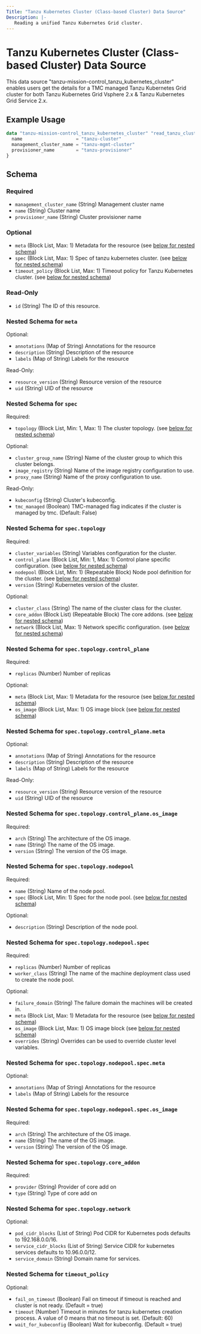 ```yaml
---
Title: "Tanzu Kubernetes Cluster (Class-based Cluster) Data Source"
Description: |-
   Reading a unified Tanzu Kubernetes Grid cluster.
---
```


# Tanzu Kubernetes Cluster (Class-based Cluster) Data Source

This data source "tanzu-mission-control_tanzu_kubernetes_cluster" enables users get the details for a TMC managed Tanzu Kubernetes Grid cluster for both Tanzu Kubernetes Grid Vsphere 2.x & Tanzu Kubernetes Grid Service 2.x.


## Example Usage

```terraform
data "tanzu-mission-control_tanzu_kubernetes_cluster" "read_tanzu_cluster" {
  name                    = "tanzu-cluster"
  management_cluster_name = "tanzu-mgmt-cluster"
  provisioner_name        = "tanzu-provisioner"
}
```


<!-- schema generated by tfplugindocs -->
## Schema

### Required

- `management_cluster_name` (String) Management cluster name
- `name` (String) Cluster name
- `provisioner_name` (String) Cluster provisioner name

### Optional

- `meta` (Block List, Max: 1) Metadata for the resource (see [below for nested schema](#nestedblock--meta))
- `spec` (Block List, Max: 1) Spec of tanzu kubernetes cluster. (see [below for nested schema](#nestedblock--spec))
- `timeout_policy` (Block List, Max: 1) Timeout policy for Tanzu Kubernetes cluster. (see [below for nested schema](#nestedblock--timeout_policy))

### Read-Only

- `id` (String) The ID of this resource.

<a id="nestedblock--meta"></a>
### Nested Schema for `meta`

Optional:

- `annotations` (Map of String) Annotations for the resource
- `description` (String) Description of the resource
- `labels` (Map of String) Labels for the resource

Read-Only:

- `resource_version` (String) Resource version of the resource
- `uid` (String) UID of the resource


<a id="nestedblock--spec"></a>
### Nested Schema for `spec`

Required:

- `topology` (Block List, Min: 1, Max: 1) The cluster topology. (see [below for nested schema](#nestedblock--spec--topology))

Optional:

- `cluster_group_name` (String) Name of the cluster group to which this cluster belongs.
- `image_registry` (String) Name of the image registry configuration to use.
- `proxy_name` (String) Name of the proxy configuration to use.

Read-Only:

- `kubeconfig` (String) Cluster's kubeconfig.
- `tmc_managed` (Boolean) TMC-managed flag indicates if the cluster is managed by tmc.
(Default: False)

<a id="nestedblock--spec--topology"></a>
### Nested Schema for `spec.topology`

Required:

- `cluster_variables` (String) Variables configuration for the cluster.
- `control_plane` (Block List, Min: 1, Max: 1) Control plane specific configuration. (see [below for nested schema](#nestedblock--spec--topology--control_plane))
- `nodepool` (Block List, Min: 1) (Repeatable Block) Node pool definition for the cluster. (see [below for nested schema](#nestedblock--spec--topology--nodepool))
- `version` (String) Kubernetes version of the cluster.

Optional:

- `cluster_class` (String) The name of the cluster class for the cluster.
- `core_addon` (Block List) (Repeatable Block) The core addons. (see [below for nested schema](#nestedblock--spec--topology--core_addon))
- `network` (Block List, Max: 1) Network specific configuration. (see [below for nested schema](#nestedblock--spec--topology--network))

<a id="nestedblock--spec--topology--control_plane"></a>
### Nested Schema for `spec.topology.control_plane`

Required:

- `replicas` (Number) Number of replicas

Optional:

- `meta` (Block List, Max: 1) Metadata for the resource (see [below for nested schema](#nestedblock--spec--topology--control_plane--meta))
- `os_image` (Block List, Max: 1) OS image block (see [below for nested schema](#nestedblock--spec--topology--control_plane--os_image))

<a id="nestedblock--spec--topology--control_plane--meta"></a>
### Nested Schema for `spec.topology.control_plane.meta`

Optional:

- `annotations` (Map of String) Annotations for the resource
- `description` (String) Description of the resource
- `labels` (Map of String) Labels for the resource

Read-Only:

- `resource_version` (String) Resource version of the resource
- `uid` (String) UID of the resource


<a id="nestedblock--spec--topology--control_plane--os_image"></a>
### Nested Schema for `spec.topology.control_plane.os_image`

Required:

- `arch` (String) The architecture of the OS image.
- `name` (String) The name of the OS image.
- `version` (String) The version of the OS image.



<a id="nestedblock--spec--topology--nodepool"></a>
### Nested Schema for `spec.topology.nodepool`

Required:

- `name` (String) Name of the node pool.
- `spec` (Block List, Min: 1) Spec for the node pool. (see [below for nested schema](#nestedblock--spec--topology--nodepool--spec))

Optional:

- `description` (String) Description of the node pool.

<a id="nestedblock--spec--topology--nodepool--spec"></a>
### Nested Schema for `spec.topology.nodepool.spec`

Required:

- `replicas` (Number) Number of replicas
- `worker_class` (String) The name of the machine deployment class used to create the node pool.

Optional:

- `failure_domain` (String) The failure domain the machines will be created in.
- `meta` (Block List, Max: 1) Metadata for the resource (see [below for nested schema](#nestedblock--spec--topology--nodepool--spec--meta))
- `os_image` (Block List, Max: 1) OS image block (see [below for nested schema](#nestedblock--spec--topology--nodepool--spec--os_image))
- `overrides` (String) Overrides can be used to override cluster level variables.

<a id="nestedblock--spec--topology--nodepool--spec--meta"></a>
### Nested Schema for `spec.topology.nodepool.spec.meta`

Optional:

- `annotations` (Map of String) Annotations for the resource
- `labels` (Map of String) Labels for the resource


<a id="nestedblock--spec--topology--nodepool--spec--os_image"></a>
### Nested Schema for `spec.topology.nodepool.spec.os_image`

Required:

- `arch` (String) The architecture of the OS image.
- `name` (String) The name of the OS image.
- `version` (String) The version of the OS image.




<a id="nestedblock--spec--topology--core_addon"></a>
### Nested Schema for `spec.topology.core_addon`

Required:

- `provider` (String) Provider of core add on
- `type` (String) Type of core add on


<a id="nestedblock--spec--topology--network"></a>
### Nested Schema for `spec.topology.network`

Optional:

- `pod_cidr_blocks` (List of String) Pod CIDR for Kubernetes pods defaults to 192.168.0.0/16.
- `service_cidr_blocks` (List of String) Service CIDR for kubernetes services defaults to 10.96.0.0/12.
- `service_domain` (String) Domain name for services.




<a id="nestedblock--timeout_policy"></a>
### Nested Schema for `timeout_policy`

Optional:

- `fail_on_timeout` (Boolean) Fail on timeout if timeout is reached and cluster is not ready. (Default = true)
- `timeout` (Number) Timeout in minutes for tanzu kubernetes creation process. A value of 0 means that no timeout is set. (Default: 60)
- `wait_for_kubeconfig` (Boolean) Wait for kubeconfig. (Default = true)
